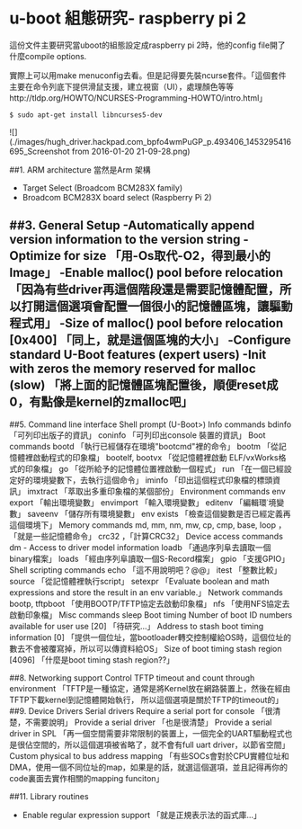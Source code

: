 # u-boot 組態研究- raspberry pi 2


這份文件主要研究當uboot的組態設定成raspberry pi 2時，他的config file開了什麼compile options.

實際上可以用make menuconfig去看。但是記得要先裝ncurse套件。「這個套件主要在命令列底下提供滑鼠支援，建立視窗（UI），處理顏色等等http://tldp.org/HOWTO/NCURSES-Programming-HOWTO/intro.html」


```sh
$ sudo apt-get install libncurses5-dev
```

![](./images/hugh_driver.hackpad.com_bpfo4wmPuGP_p.493406_1453295416695_Screenshot from 2016-01-20 21-09-28.png)



##1. ARM architecture
當然是Arm 架構 
- Target Select (Broadcom BCM283X family)
- Broadcom BCM283X board select (Raspberry Pi 2)

##3. General Setup
-Automatically append version information to the version string
-Optimize for size 「用-Os取代-O2，得到最小的Image」
-Enable malloc() pool before relocation 「因為有些driver再這個階段還是需要記憶體配置，所以打開這個選項會配置一個很小的記憶體區塊，讓驅動程式用」
-Size of malloc() pool before relocation [0x400] 「同上，就是這個區塊的大小」
-Configure standard U-Boot features (expert users)
-Init with zeros the memory reserved for malloc (slow) 「將上面的記憶體區塊配置後，順便reset成0，有點像是kernel的zmalloc吧」
- 
##5. Command line interface
Shell prompt (U-Boot>)
Info commands
bdinfo「可列印出版子的資訊」
coninfo 「可列印出console 裝置的資訊」
Boot commands
bootd 「執行已經儲存在環境"bootcmd"裡的命令」
bootm 「從記憶體裡啟動程式的印象檔」
bootelf, bootvx 「從記憶體裡啟動 ELF/vxWorks格式的印象檔」
go 「從所給予的記憶體位置裡啟動一個程式」
run 「在一個已經設定好的環境變數下，去執行這個命令」
iminfo 「印出這個程式印象檔的標頭資訊」
imxtract 「萃取出多重印象檔的某個部份」
Environment commands
env export 「輸出環境變數」
envimport 「輸入環境變數」
editenv 「編輯環˙境變數」
saveenv 「儲存所有環境變數」
env exists 「檢查這個變數是否已經定義再這個環境下」
Memory commands
md, mm, nm, mw, cp, cmp, base, loop ，「就是一些記憶體命令」
crc32 ，「計算CRC32」
Device access commands
dm - Access to driver model information
loadb 「通過序列阜去讀取一個binary檔案」
loads 「經由序列阜讀取一個S-Record檔案」
gpio 「支援GPIO」
Shell scripting commands
echo 「這不用說明吧？@@」
itest 「整數比較」
source 「從記憶體裡執行script」
setexpr 「Evaluate boolean and math expressions and store the result in an env variable.」
Network commands
bootp, tftpboot 「使用BOOTP/TFTP協定去啟動印象檔」
nfs 「使用NFS協定去啟動印象檔」
Misc commands
sleep
Boot timing
Number of boot ID numbers available for user use [20] 「待研究...」
Address to stash boot timing information [0] 「提供一個位址，當bootloader轉交控制權給OS時，這個位址的數去不會被覆寫掉，所以可以傳資料給OS」
Size of boot timing stash region [4096]  「什麼是boot timing stash region??」

##8. Networking support
Control TFTP timeout and count through environment
「TFTP是一種協定，通常是將Kernel放在網路裝置上，然後在經由TFTP下載kernel到記憶體開始執行，
所以這個選項是關於TFTP的timeout的」
##9. Device Drivers
Serial drivers
Require a serial port for console 「很清楚，不需要說明」
Provide a serial driver 「也是很清楚」
Provide a serial driver in SPL 「再一個空間需要非常限制的裝置上，一個完全的UART驅動程式也是很佔空間的，所以這個選項被省略了，就不會有full uart driver，以節省空間」
Custom physical to bus address mapping 「有些SOCs會對於CPU實體位址和DMA，使用一個不同位址的map，如果是的話，就選這個選項，並且記得再你的code裏面去實作相關的mapping funciton」

##11. Library routines
- Enable regular expression support 「就是正規表示法的函式庫...」